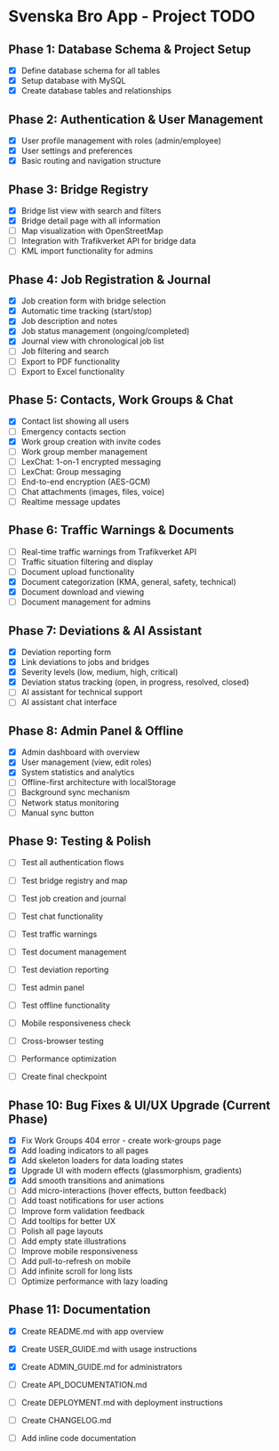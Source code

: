 # Svenska Bro App - Project TODO

## Phase 1: Database Schema & Project Setup
- [x] Define database schema for all tables
- [x] Setup database with MySQL
- [x] Create database tables and relationships

## Phase 2: Authentication & User Management
- [x] User profile management with roles (admin/employee)
- [x] User settings and preferences
- [x] Basic routing and navigation structure

## Phase 3: Bridge Registry
- [x] Bridge list view with search and filters
- [x] Bridge detail page with all information
- [ ] Map visualization with OpenStreetMap
- [ ] Integration with Trafikverket API for bridge data
- [ ] KML import functionality for admins

## Phase 4: Job Registration & Journal
- [x] Job creation form with bridge selection
- [x] Automatic time tracking (start/stop)
- [x] Job description and notes
- [x] Job status management (ongoing/completed)
- [x] Journal view with chronological job list
- [ ] Job filtering and search
- [ ] Export to PDF functionality
- [ ] Export to Excel functionality

## Phase 5: Contacts, Work Groups & Chat
- [x] Contact list showing all users
- [ ] Emergency contacts section
- [x] Work group creation with invite codes
- [ ] Work group member management
- [ ] LexChat: 1-on-1 encrypted messaging
- [ ] LexChat: Group messaging
- [ ] End-to-end encryption (AES-GCM)
- [ ] Chat attachments (images, files, voice)
- [ ] Realtime message updates

## Phase 6: Traffic Warnings & Documents
- [ ] Real-time traffic warnings from Trafikverket API
- [ ] Traffic situation filtering and display
- [ ] Document upload functionality
- [x] Document categorization (KMA, general, safety, technical)
- [x] Document download and viewing
- [ ] Document management for admins

## Phase 7: Deviations & AI Assistant
- [x] Deviation reporting form
- [x] Link deviations to jobs and bridges
- [x] Severity levels (low, medium, high, critical)
- [x] Deviation status tracking (open, in progress, resolved, closed)
- [ ] AI assistant for technical support
- [ ] AI assistant chat interface

## Phase 8: Admin Panel & Offline
- [x] Admin dashboard with overview
- [x] User management (view, edit roles)
- [x] System statistics and analytics
- [ ] Offline-first architecture with localStorage
- [ ] Background sync mechanism
- [ ] Network status monitoring
- [ ] Manual sync button

## Phase 9: Testing & Polish
- [ ] Test all authentication flows
- [ ] Test bridge registry and map
- [ ] Test job creation and journal
- [ ] Test chat functionality
- [ ] Test traffic warnings
- [ ] Test document management
- [ ] Test deviation reporting
- [ ] Test admin panel
- [ ] Test offline functionality
- [ ] Mobile responsiveness check
- [ ] Cross-browser testing
- [ ] Performance optimization
- [ ] Create final checkpoint



## Phase 10: Bug Fixes & UI/UX Upgrade (Current Phase)
- [x] Fix Work Groups 404 error - create work-groups page
- [x] Add loading indicators to all pages
- [x] Add skeleton loaders for data loading states
- [x] Upgrade UI with modern effects (glassmorphism, gradients)
- [x] Add smooth transitions and animations
- [ ] Add micro-interactions (hover effects, button feedback)
- [ ] Add toast notifications for user actions
- [ ] Improve form validation feedback
- [ ] Add tooltips for better UX
- [ ] Polish all page layouts
- [ ] Add empty state illustrations
- [ ] Improve mobile responsiveness
- [ ] Add pull-to-refresh on mobile
- [ ] Add infinite scroll for long lists
- [ ] Optimize performance with lazy loading

## Phase 11: Documentation
- [x] Create README.md with app overview
- [x] Create USER_GUIDE.md with usage instructions
- [x] Create ADMIN_GUIDE.md for administrators
- [ ] Create API_DOCUMENTATION.md
- [ ] Create DEPLOYMENT.md with deployment instructions
- [ ] Create CHANGELOG.md
- [ ] Add inline code documentation

